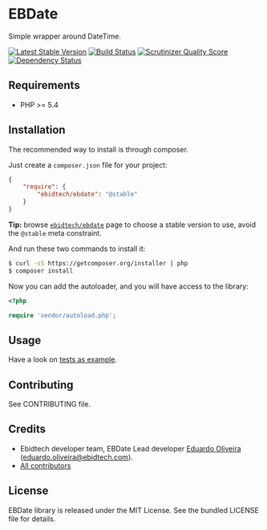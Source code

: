 # EBDate #

Simple wrapper around DateTime.

[![Latest Stable Version](https://poser.pugx.org/ebidtech/ebdate/v/stable.png)](https://packagist.org/packages/ebidtech/ebdate) [![Build Status](https://travis-ci.org/ebidtech/ebdate.png?branch=master)](https://travis-ci.org/ebidtech/ebdate) [![Scrutinizer Quality Score](https://scrutinizer-ci.com/g/ebidtech/ebdate/badges/quality-score.png?s=0d65743216585bb6c490b0408195a061d4b68ba4)](https://scrutinizer-ci.com/g/ebidtech/ebdate/) [![Dependency Status](https://www.versioneye.com/user/projects/52ced7d1ec13756dd000007c/badge.png)](https://www.versioneye.com/user/projects/52ced7d1ec13756dd000007c)

## Requirements ##

* PHP >= 5.4

## Installation ##

The recommended way to install is through composer.

Just create a `composer.json` file for your project:

``` json
{
    "require": {
        "ebidtech/ebdate": "@stable"
    }
}
```

**Tip:** browse [`ebidtech/ebdate`](https://packagist.org/packages/ebidtech/ebdate) page to choose a stable version to use, avoid the `@stable` meta constraint.

And run these two commands to install it:

```bash
$ curl -sS https://getcomposer.org/installer | php
$ composer install
```

Now you can add the autoloader, and you will have access to the library:

```php
<?php

require 'vendor/autoload.php';
```

## Usage ##

Have a look on [tests as example](tests/EBT/EBDate/Tests/EBDateTimeTest.php).

## Contributing ##

See CONTRIBUTING file.

## Credits ##

* Ebidtech developer team, EBDate Lead developer [Eduardo Oliveira](https://github.com/entering) (eduardo.oliveira@ebidtech.com).
* [All contributors](https://github.com/ebidtech/ebdate/contributors)

## License ##

EBDate library is released under the MIT License. See the bundled LICENSE file for details.

